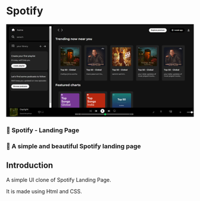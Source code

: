 # Spotify 
![Spotify](/Assets/ss.png)

### 🌟 Spotify - Landing Page
### 🚀 A simple and beautiful Spotify landing page 

## Introduction

A simple UI clone of Spotify Landing Page.

It is made using Html and CSS.

<!-- ## Visit the website here - https://reportsystem.onrender.com/ -->
